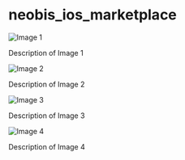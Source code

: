# neobis_ios_marketplace
![Image 1](https://i.ibb.co/CVbTznn/image1.png)

Description of Image 1

![Image 2](https://i.ibb.co/NWC3NTX/image2.png)

Description of Image 2

![Image 3](https://i.ibb.co/FWMMdst/image3.png)

Description of Image 3

![Image 4](https://i.ibb.co/khyRGfL/image4.png)

Description of Image 4
